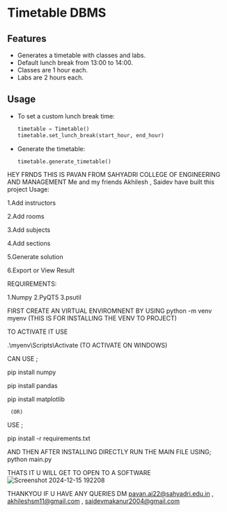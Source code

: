 # Timetable DBMS

## Features
- Generates a timetable with classes and labs.
- Default lunch break from 13:00 to 14:00.
- Classes are 1 hour each.
- Labs are 2 hours each.

## Usage
- To set a custom lunch break time:
  ```python
  timetable = Timetable()
  timetable.set_lunch_break(start_hour, end_hour)
  ```
- Generate the timetable:
  ```python
  timetable.generate_timetable()
  ```

HEY FRNDS THIS IS PAVAN FROM SAHYADRI COLLEGE OF ENGINEERING AND MANAGEMENT 
Me and my friends Akhilesh , Saidev have built this project
Usage:

1.Add instructors

2.Add rooms

3.Add subjects

4.Add sections

5.Generate solution

6.Export or View Result



REQUIREMENTS:

1.Numpy
2.PyQT5
3.psutil



 FIRST CREATE AN VIRTUAL ENVIROMNENT  BY USING 
 python -m venv myenv   (THIS IS FOR INSTALLING THE VENV TO PROJECT)



TO ACTIVATE IT USE

.\myenv\Scripts\Activate    (TO ACTIVATE ON WINDOWS)



CAN USE ;

pip install numpy

pip install pandas


pip install matplotlib

     (OR)
     
USE ;

pip install -r requirements.txt


AND THEN AFTER INSTALLING DIRECTLY RUN THE MAIN FILE USING;
python main.py



THATS IT U WILL GET TO OPEN TO A SOFTWARE 
![Screenshot 2024-12-15 192208](https://github.com/user-attachments/assets/7f0e73f1-c6df-461a-8ccf-7153b3a602bf)


THANKYOU IF U HAVE ANY QUERIES
DM pavan.ai22@sahyadri.edu.in ,
   akhileshsm11@gmail.com ,
   saidevmakanur2004@gmail.com





